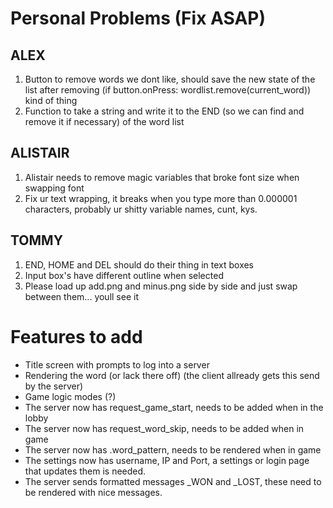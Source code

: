 # Personal Problems (Fix ASAP)

## ALEX
1. Button to remove words we dont like, should save the new state of the list after removing (if button.onPress: wordlist.remove(current_word)) kind of thing
2. Function to take a string and write it to the END (so we can find and remove it if necessary) of the word list

## ALISTAIR
1. Alistair needs to remove magic variables that broke font size when swapping font
2. Fix ur text wrapping, it breaks when you type more than 0.000001 characters, probably ur shitty variable names, cunt, kys.

## TOMMY
1. END, HOME and DEL should do their thing in text boxes
2. Input box's have different outline when selected
4. Please load up add.png and minus.png side by side and just swap between them... youll see it

# Features to add

- Title screen with prompts to log into a server
- Rendering the word (or lack there off) (the client allready gets this send by the server)
- Game logic modes (?)
- The server now has request_game_start, needs to be added when in the lobby
- The server now has request_word_skip, needs to be added when in game
- The server now has .word_pattern, needs to be rendered when in game
- The settings now has username, IP and Port, a settings or login page that updates them is needed.
- The server sends formatted messages _WON and _LOST, these need to be rendered with nice messages.
